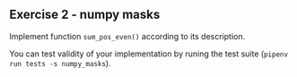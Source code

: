 ## Exercise 2 - numpy masks

Implement function `sum_pos_even()` according to its description.

You can test validity of your implementation by runing the test suite (`pipenv run tests -s numpy_masks`).
